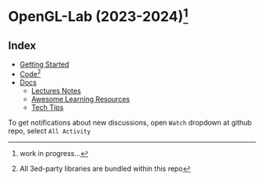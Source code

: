 # OpenGL-Lab (2023-2024)[^1]

## Index

- [Getting Started](./docs/Getting&#32;Started.md)
- [Code](./OpenGLab)[^2]
- [Docs](./docs)
    * [Lectures Notes](./docs/Lecture&#32;Notes.md)
    * [Awesome Learning Resources](./docs/Awesome&#32;Learning&#32;Resources.md)
    * [Tech Tips](./docs/Tech&#32;Tips.md)

To get notifications about new discussions, open `Watch` dropdown at github repo, select `All Activity`


[^1]: work in progress...
[^2]: All 3ed-party libraries are bundled within this repo